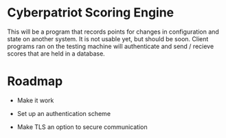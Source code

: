 # Cyberpatriot Scoring Engine
This will be a program that records points for changes in configuration and
state on another system. It is not usable yet, but should be soon. Client
programs ran on the testing machine will authenticate and send / recieve scores
that are held in a database.

# Roadmap
* Make it work

* Set up an authentication scheme

* Make TLS an option to secure communication
